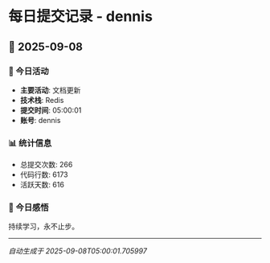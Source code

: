 # 每日提交记录 - dennis

## 📅 2025-09-08

### 🎯 今日活动
- **主要活动**: 文档更新
- **技术栈**: Redis
- **提交时间**: 05:00:01
- **账号**: dennis

### 📊 统计信息
- 总提交次数: 266
- 代码行数: 6173
- 活跃天数: 616

### 💭 今日感悟
持续学习，永不止步。

---
*自动生成于 2025-09-08T05:00:01.705997*
